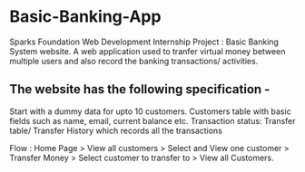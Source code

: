 # Basic-Banking-App
Sparks Foundation Web Development Internship Project : Basic Banking System website.  A web application used to tranfer virtual money between multiple users and also record the banking transactions/ activities.

## The website has the following specification -
 Start with a dummy data for upto 10 customers.
 Customers table with basic fields such as name, email, current balance etc.
 Transaction status:
 Transfer table/ Transfer History which records all the transactions

Flow : Home Page > View all customers > Select and View one customer > Transfer Money > Select customer to transfer to > View all Customers.
